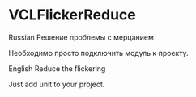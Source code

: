 # VCLFlickerReduce


Russian
Решение проблемы с мерцанием
 
Необходимо просто подключить модуль к проекту.



English
Reduce the flickering

Just add unit to your project.
